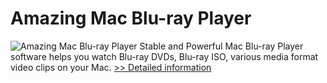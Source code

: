 # Amazing Mac Blu-ray Player
![Amazing Mac Blu-ray Player](https://mycommerce.akamaized.net/api/pimages/P300864439/BIG/300864439.PNG)
Stable and Powerful Mac Blu-ray Player software helps you watch Blu-ray DVDs, Blu-ray ISO, various media format video clips on your Mac.
[>> Detailed information](https://secure.shareit.com/shareit/product.html?productid=300864439&affiliateid=200057808)
